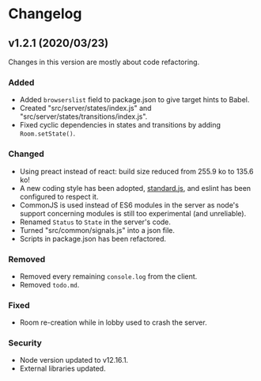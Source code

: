 # Changelog

## v1.2.1 (2020/03/23)

Changes in this version are mostly about code refactoring.

### Added

* Added `browserslist` field to package.json to give target hints to Babel.
* Created "src/server/states/index.js" and "src/server/states/transitions/index.js".
* Fixed cyclic dependencies in states and transitions by adding `Room.setState()`.

### Changed

* Using preact instead of react: build size reduced from 255.9 ko to 135.6 ko!
* A new coding style has been adopted, [standard.js](https://standardjs.com/), and eslint has been configured to respect it.
* CommonJS is used instead of ES6 modules in the server as node's support concerning modules is still too experimental (and unreliable).
* Renamed `Status` to `State` in the server's code.
* Turned "src/common/signals.js" into a json file.
* Scripts in package.json has been refactored.

### Removed

* Removed every remaining `console.log` from the client.
* Removed `todo.md`.

### Fixed

* Room re-creation while in lobby used to crash the server.

### Security

* Node version updated to v12.16.1.
* External libraries updated.

